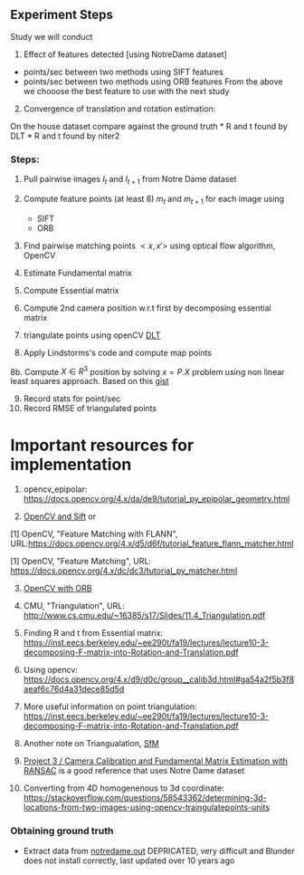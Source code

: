 ## Experiment Steps

Study we will conduct

1. Effect of features detected [using NotreDame dataset]

* points/sec between two methods using SIFT features
* points/sec between two methods using ORB features
From the above we chooose the best feature to use with the next study

2. Convergence of translation and rotation estimation: 

On the house dataset compare against the ground truth
    * R and t found by DLT
    * R and t found by niter2


### Steps:

1. Pull pairwise images $I_t$ and $I_{t+1}$ from Notre Dame dataset

2. Compute feature points (at least 8) $m_t$ and $m_{t+1}$ for each image using
    * SIFT
    * ORB

3. Find pairwise matching points $<x, x'>$ using optical flow algorithm, OpenCV

4. Estimate Fundamental matrix

5. Compute Essential matrix

6. Compute 2nd camera position w.r.t first by decomposing essential matrix

7. triangulate points using openCV [DLT](https://docs.opencv.org/4.5.5/d9/d0c/group__calib3d.html#gad3fc9a0c82b08df034234979960b778c)

8. Apply Lindstorms's code and compute map points

8b. Compute $X\in R^3$ position by solving $x = P.X$ problem using non linear
least squares approach. Based on this [gist](https://gist.github.com/davegreenwood/e1d2227d08e24cc4e353d95d0c18c914)

9. Record stats for point/sec
10. Record RMSE of triangulated points

# Important resources for implementation

1. opencv_epipolar: https://docs.opencv.org/4.x/da/de9/tutorial_py_epipolar_geometry.html

2. [OpenCV and Sift](https://docs.opencv.org/4.x/da/de9/tutorial_py_epipolar_geometry.html) or 

[1] OpenCV, "Feature Matching with FLANN", URL:https://docs.opencv.org/4.x/d5/d6f/tutorial_feature_flann_matcher.html

[1] OpenCV, "Feature Matching", URL: https://docs.opencv.org/4.x/dc/dc3/tutorial_py_matcher.html 

3. [OpenCV with ORB](https://towardsdatascience.com/improving-your-image-matching-results-by-14-with-one-line-of-code-b72ae9ca2b73)

4. CMU, "Triangulation", URL: http://www.cs.cmu.edu/~16385/s17/Slides/11.4_Triangulation.pdf

5. Finding R and t from Essential matrix: https://inst.eecs.berkeley.edu/~ee290t/fa19/lectures/lecture10-3-decomposing-F-matrix-into-Rotation-and-Translation.pdf

5. Using opencv: https://docs.opencv.org/4.x/d9/d0c/group__calib3d.html#ga54a2f5b3f8aeaf6c76d4a31dece85d5d

6. More useful information on point triangulation: https://inst.eecs.berkeley.edu/~ee290t/fa19/lectures/lecture10-3-decomposing-F-matrix-into-Rotation-and-Translation.pdf

8. Another note on Triangualation, [SfM](https://www.youtube.com/watch?v=JlOzyyhk1v0)

9. [Project 3 / Camera Calibration and Fundamental Matrix Estimation with RANSAC](https://sites.cc.gatech.edu/classes/AY2016/cs4476_fall/results/proj3/html/euzun3/index.html) is a good reference that uses Notre Dame dataset

10. Converting from 4D homogenenous to 3d coordinate: https://stackoverflow.com/questions/58543362/determining-3d-locations-from-two-images-using-opencv-traingulatepoints-units

### Obtaining ground truth

* Extract data from [notredame.out](http://www.cs.cornell.edu/~snavely/bundler/bundler-v0.3-manual.html#S6) DEPRICATED, very difficult and Blunder does not install correctly, last updated over 10 years ago